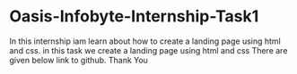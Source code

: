 # Oasis-Infobyte-Internship-Task1
In this internship iam learn about how to create a landing page using html and css.
in this task we create a landing page using html and css
There are given below link to github.
Thank You
